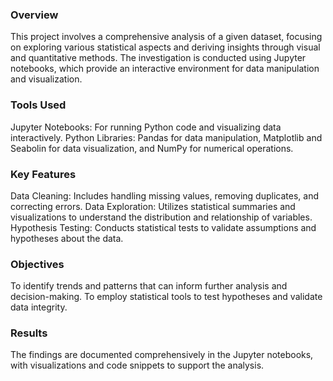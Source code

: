 ### Overview
This project involves a comprehensive analysis of a given dataset, focusing on exploring various statistical aspects and deriving insights through visual and quantitative methods. The investigation is conducted using Jupyter notebooks, which provide an interactive environment for data manipulation and visualization.

### Tools Used
Jupyter Notebooks: For running Python code and visualizing data interactively.
Python Libraries: Pandas for data manipulation, Matplotlib and Seabolin for data visualization, and NumPy for numerical operations.

### Key Features
Data Cleaning: Includes handling missing values, removing duplicates, and correcting errors.
Data Exploration: Utilizes statistical summaries and visualizations to understand the distribution and relationship of variables.
Hypothesis Testing: Conducts statistical tests to validate assumptions and hypotheses about the data.

### Objectives
To identify trends and patterns that can inform further analysis and decision-making.
To employ statistical tools to test hypotheses and validate data integrity.

### Results
The findings are documented comprehensively in the Jupyter notebooks, with visualizations and code snippets to support the analysis.
